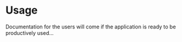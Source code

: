 # Usage

Documentation for the users will come if the application is ready to be productively used...
